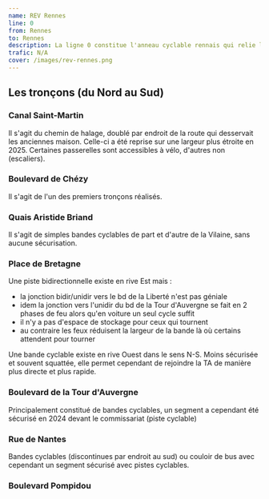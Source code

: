 ```yaml
---
name: REV Rennes
line: 0
from: Rennes
to: Rennes
description: La ligne 0 constitue l'anneau cyclable rennais qui relie l'ensemble des liaisons du réseau express vélo métropolitain. 
trafic: N/A
cover: /images/rev-rennes.png
---
```


## Les tronçons (du Nord au Sud)

### Canal Saint-Martin
Il s'agit du chemin de halage, doublé par endroit de la route qui desservait les anciennes maison. Celle-ci a été reprise sur une largeur plus étroite en 2025.
Certaines passerelles sont accessibles à vélo, d'autres non (escaliers).

### Boulevard de Chézy
Il s'agit de l'un des premiers tronçons réalisés.

### Quais Aristide Briand

Il s'agit de simples bandes cyclables de part et d'autre de la Vilaine, sans aucune sécurisation.

### Place de Bretagne

Une piste bidirectionnelle existe en rive Est mais :
* la jonction bidir/unidir vers le bd de la Liberté n'est pas géniale
* idem la jonction vers l'unidir du bd de la Tour d'Auvergne se fait en 2 phases de feu alors qu'en voiture un seul cycle suffit
* il n'y a pas d'espace de stockage pour ceux qui tournent
* au contraire les feux réduisent la largeur de la bande là où certains attendent pour tourner

Une bande cyclable existe en rive Ouest dans le sens N-S. Moins sécurisée et souvent squattée, elle permet cependant de rejoindre la TA de manière plus directe et plus rapide.

### Boulevard de la Tour d'Auvergne

Principalement constitué de bandes cyclables, un segment a cependant été sécurisé en 2024 devant le commissariat (piste cyclable)

### Rue de Nantes

Bandes cyclables (discontinues par endroit au sud) ou couloir de bus avec cependant un segment sécurisé avec pistes cyclables.

### Boulevard Pompidou
